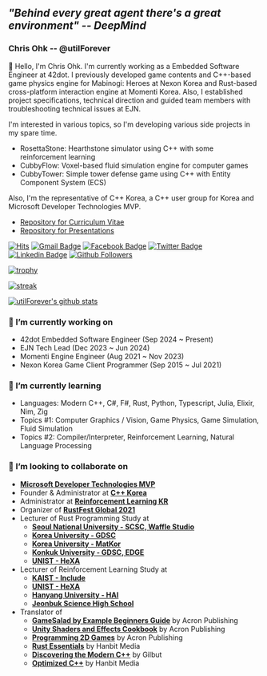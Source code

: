 ## ***"Behind every great agent there's a great environment" -- DeepMind***

### Chris Ohk -- @utilForever

👋 Hello, I'm Chris Ohk. I'm currently working as a Embedded Software Engineer at 42dot. I previously developed game contents and C++-based game physics engine for Mabinogi: Heroes at Nexon Korea and Rust-based cross-platform interaction engine at Momenti Korea. Also, I established project specifications, technical direction and guided team members with troubleshooting technical issues at EJN.

I'm interested in various topics, so I'm developing various side projects in my spare time.
* RosettaStone: Hearthstone simulator using C++ with some reinforcement learning
* CubbyFlow: Voxel-based fluid simulation engine for computer games
* CubbyTower: Simple tower defense game using C++ with Entity Component System (ECS)

Also, I'm the representative of C++ Korea, a C++ user group for Korea and Microsoft Developer Technologies MVP.

- [Repository for Curriculum Vitae](https://github.com/utilForever/CV)
- [Repository for Presentations](https://github.com/utilForever/Presentations)

[![Hits](https://myhits.vercel.app/api/hit/https%3A%2F%2Fgithub.com%2FutilForever?color=blue&label=Hits&size=small)](https://myhits.vercel.app)
[![Gmail Badge](https://img.shields.io/badge/-Gmail-d14836?style=flat-square&logo=Gmail&logoColor=white&link=mailto:utilForever@gmail.com)](mailto:utilForever@gmail.com)
[![Facebook Badge](https://img.shields.io/badge/-Facebook-1877f2?style=flat-square&logo=facebook&logoColor=white&link=https://www.facebook.com/utilforever/)](https://www.facebook.com/utilforever/)
[![Twitter Badge](https://img.shields.io/badge/-Twitter-1877f2?style=flat-square&logo=twitter&logoColor=white&link=https://twitter.com/utilforever/)](https://twitter.com/utilforever/)
[![Linkedin Badge](https://img.shields.io/badge/-LinkedIn-blue?style=flat-square&logo=Linkedin&logoColor=white&link=https://www.linkedin.com/in/chan-ho-ohk-3a902a80/)](https://www.linkedin.com/in/chan-ho-ohk-3a902a80/)
[![Github Followers](https://img.shields.io/github/followers/utilForever?color=06d6a0&label=Github%20Followers&style=for-the-badge)](https://github.com/utilForever?tab=followers)

[![trophy](https://github-profile-trophy.vercel.app/?username=utilForever&theme=chalk&row=2&column=5)](https://github.com/ryo-ma/github-profile-trophy)

[![streak](https://github-readme-streak-stats.herokuapp.com/?user=utilforever&theme=calm)](https://github.com/utilForever)

[![utilForever's github stats](https://github-readme-stats.vercel.app/api?username=utilForever&show_icons=true&theme=dracula)](https://github.com/utilForever)

### 🔭 I’m currently working on
- 42dot Embedded Software Engineer (Sep 2024 ~ Present)
- EJN Tech Lead (Dec 2023 ~ Jun 2024)
- Momenti Engine Engineer (Aug 2021 ~ Nov 2023)
- Nexon Korea Game Client Programmer (Sep 2015 ~ Jul 2021)

### 🌱 I’m currently learning
- Languages: Modern C++, C#, F#, Rust, Python, Typescript, Julia, Elixir, Nim, Zig
- Topics #1: Computer Graphics / Vision, Game Physics, Game Simulation, Fluid Simulation
- Topics #2: Compiler/Interpreter, Reinforcement Learning, Natural Language Processing

### 👯 I’m looking to collaborate on
- [**Microsoft Developer Technologies MVP**](https://mvp.microsoft.com)
- Founder & Administrator at [**C++ Korea**](https://www.facebook.com/groups/cppkorea)
- Administrator at [**Reinforcement Learning KR**](https://www.facebook.com/groups/ReinforcementLearningKR)
- Organizer of [**RustFest Global 2021**](https://rustfest.global/)
- Lecturer of Rust Programming Study at
  - [**Seoul National University - SCSC, Waffle Studio**](https://scsc.oopy.io/)
  - [**Korea University - GDSC**](https://www.instagram.com/gdg.koreauniv/)
  - [**Korea University - MatKor**](https://www.matkor.kr/)
  - [**Konkuk University - GDSC, EDGE**](https://www.instagram.com/gdsc.konkuk/)
  - [**UNIST - HeXA**](https://hexa.pro/)
- Lecturer of Reinforcement Learning Study at
  - [**KAIST - Include**](https://www.facebook.com/kaistinclude)
  - [**UNIST - HeXA**](https://www.facebook.com/unist.hexa)
  - [**Hanyang University - HAI**](https://www.facebook.com/HanyangtechAI)
  - [**Jeonbuk Science High School**](https://school.jbedu.kr/ejbs)
- Translator of
  - [**GameSalad by Example Beginners Guide**](http://www.yes24.com/Product/Goods/9263326) by Acron Publishing
  - [**Unity Shaders and Effects Cookbook**](http://www.yes24.com/Product/Goods/12743286) by Acron Publishing
  - [**Programming 2D Games**](http://www.yes24.com/Product/Goods/15280744) by Acron Publishing
  - [**Rust Essentials**](https://www.hanbit.co.kr/store/books/look.php?p_code=E2088508957) by Hanbit Media
  - [**Discovering the Modern C++**](http://www.yes24.com/Product/Goods/57615943) by Gilbut
  - [**Optimized C++**](http://www.yes24.com/Product/Goods/74971458) by Hanbit Media
